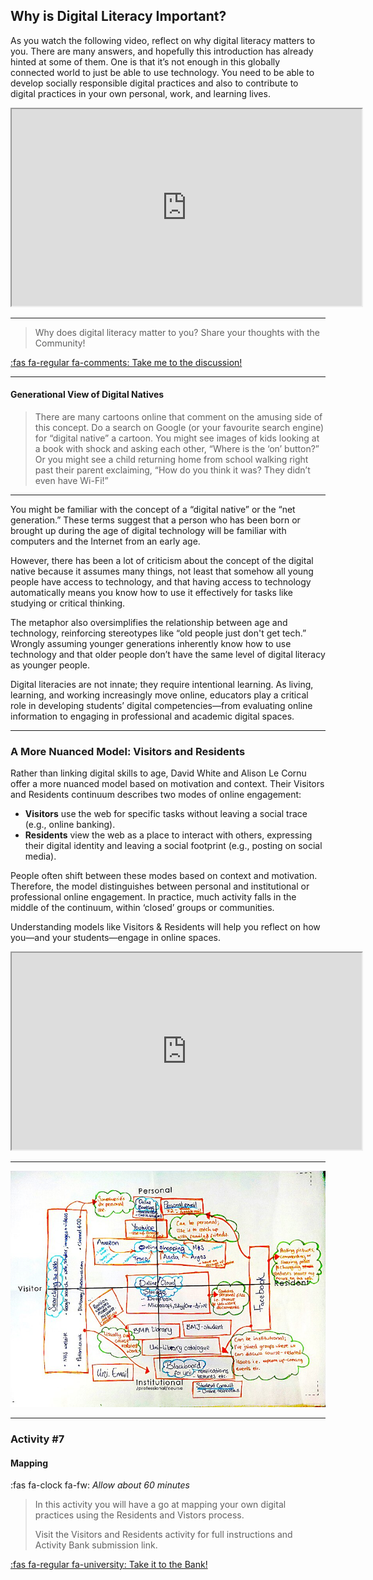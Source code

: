 ## Why is Digital Literacy Important?

As you watch the following video, reflect on why digital literacy matters to you. There are many answers, and hopefully this introduction has already hinted at some of them. One is that it’s not enough in this globally connected world to just be able to use technology. You need to be able to develop socially responsible digital practices and also to contribute to digital practices in your own personal, work, and learning lives.

  <div class="video-container-16by9">
    <iframe
      width="560"
      height="315"
      src="https://www.youtube.com/embed/p2k3C-iB88w?si=IX3YuU17WCThGj2A&amp;controls=0"></iframe>
  </div>

* * *

> Why does digital literacy matter to you? Share your thoughts with the Community!

[:fas fa-regular fa-comments: Take me to the discussion!](https://elearn.waikato.ac.nz/ " :class=button")

* * *
#### Generational View of Digital Natives

> There are many cartoons online that comment on the amusing side of this concept. Do a search on Google (or your favourite search engine) for “digital native” a cartoon. You might see images of kids looking at a book with shock and asking each other, “Where is the ‘on’ button?” Or you might see a child returning home from school walking right past their parent exclaiming, “How do you think it was? They didn’t even have Wi-Fi!”

* * *

You might be familiar with the concept of a “digital native” or the “net generation.” These terms suggest that a person who has been born or brought up during the age of digital technology will be familiar with computers and the Internet from an early age.

However, there has been a lot of criticism about the concept of the digital native because it assumes many things, not least that somehow all young people have access to technology, and that having access to technology automatically means you know how to use it effectively for tasks like studying or critical thinking.

The metaphor also oversimplifies the relationship between age and technology, reinforcing stereotypes like “old people just don't get tech.” Wrongly assuming younger generations inherently know how to use technology and that older people don’t have the same level of digital literacy as younger people.

Digital literacies are not innate; they require intentional learning. As living, learning, and working increasingly move online, educators play a critical role in developing students’ digital competencies—from evaluating online information to engaging in professional and academic digital spaces.

* * *

### A More Nuanced Model: Visitors and Residents

Rather than linking digital skills to age, David White and Alison Le Cornu offer a more nuanced model based on motivation and context. Their Visitors and Residents continuum describes two modes of online engagement:

- **Visitors** use the web for specific tasks without leaving a social trace (e.g., online banking).
- **Residents** view the web as a place to interact with others, expressing their digital identity and leaving a social footprint (e.g., posting on social media).

People often shift between these modes based on context and motivation. Therefore, the model distinguishes between personal and institutional or professional online engagement. In practice, much activity falls in the middle of the continuum, within ‘closed’ groups or communities.

Understanding models like Visitors & Residents will help you reflect on how you—and your students—engage in online spaces.

  <div class="video-container-16by9">
    <iframe
      width="560"
      height="315"
      src="https://www.youtube.com/watch?v=sPOG3iThmRI"></iframe>
  </div>

* * *

![Visitors and residents map](images/800px-A_Visitors_&_Residents_map_of_online_engagement.jpg)

* * *

### Activity #7
#### Mapping
:fas fa-clock fa-fw: *Allow about 60 minutes*
> In this activity you will have a go at mapping your own digital practices using the Residents and Vistors process.
>
> Visit the Visitors and Residents activity for full instructions and Activity Bank submission link.

[:fas fa-regular fa-university: Take it to the Bank!](https://elearn.waikato.ac.nz/ ":class=button")

